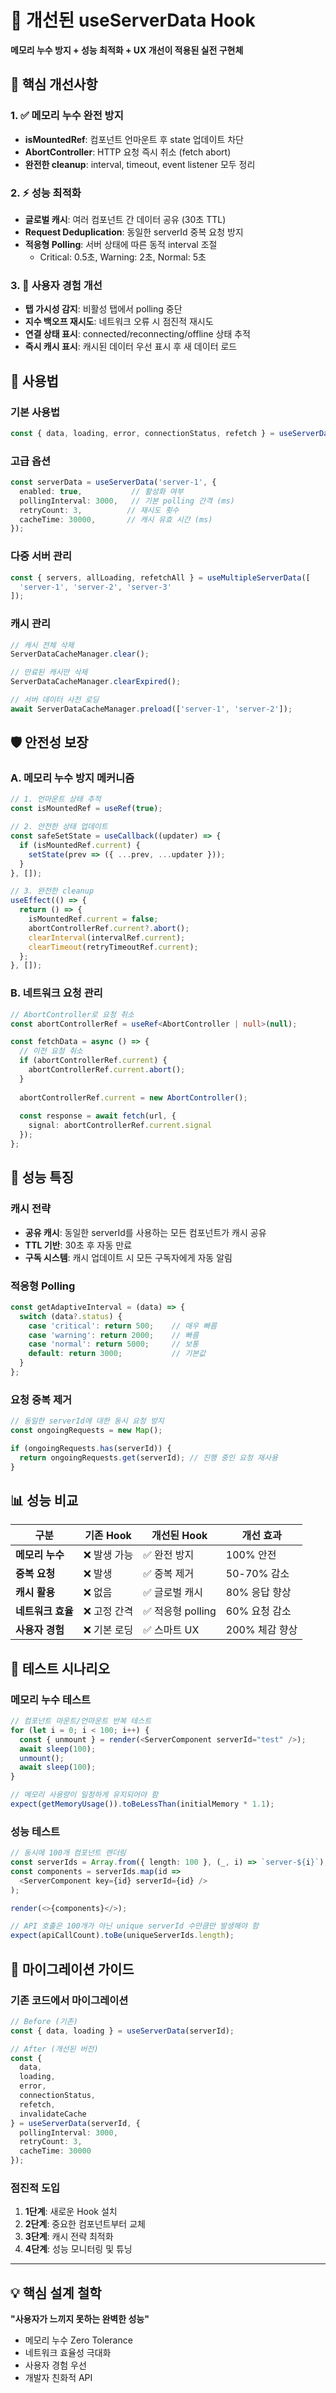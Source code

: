 # 🚀 개선된 useServerData Hook

**메모리 누수 방지 + 성능 최적화 + UX 개선이 적용된 실전 구현체**

## 🎯 핵심 개선사항

### 1. ✅ 메모리 누수 완전 방지
- **isMountedRef**: 컴포넌트 언마운트 후 state 업데이트 차단
- **AbortController**: HTTP 요청 즉시 취소 (fetch abort)
- **완전한 cleanup**: interval, timeout, event listener 모두 정리

### 2. ⚡ 성능 최적화
- **글로벌 캐시**: 여러 컴포넌트 간 데이터 공유 (30초 TTL)
- **Request Deduplication**: 동일한 serverId 중복 요청 방지
- **적응형 Polling**: 서버 상태에 따른 동적 interval 조절
  - Critical: 0.5초, Warning: 2초, Normal: 5초

### 3. 🎨 사용자 경험 개선
- **탭 가시성 감지**: 비활성 탭에서 polling 중단
- **지수 백오프 재시도**: 네트워크 오류 시 점진적 재시도
- **연결 상태 표시**: connected/reconnecting/offline 상태 추적
- **즉시 캐시 표시**: 캐시된 데이터 우선 표시 후 새 데이터 로드

## 📖 사용법

### 기본 사용법
```typescript
const { data, loading, error, connectionStatus, refetch } = useServerData('server-1');
```

### 고급 옵션
```typescript
const serverData = useServerData('server-1', {
  enabled: true,           // 활성화 여부
  pollingInterval: 3000,   // 기본 polling 간격 (ms)
  retryCount: 3,          // 재시도 횟수
  cacheTime: 30000,       // 캐시 유효 시간 (ms)
});
```

### 다중 서버 관리
```typescript
const { servers, allLoading, refetchAll } = useMultipleServerData([
  'server-1', 'server-2', 'server-3'
]);
```

### 캐시 관리
```typescript
// 캐시 전체 삭제
ServerDataCacheManager.clear();

// 만료된 캐시만 삭제
ServerDataCacheManager.clearExpired();

// 서버 데이터 사전 로딩
await ServerDataCacheManager.preload(['server-1', 'server-2']);
```

## 🛡️ 안전성 보장

### A. 메모리 누수 방지 메커니즘
```typescript
// 1. 언마운트 상태 추적
const isMountedRef = useRef(true);

// 2. 안전한 상태 업데이트
const safeSetState = useCallback((updater) => {
  if (isMountedRef.current) {
    setState(prev => ({ ...prev, ...updater }));
  }
}, []);

// 3. 완전한 cleanup
useEffect(() => {
  return () => {
    isMountedRef.current = false;
    abortControllerRef.current?.abort();
    clearInterval(intervalRef.current);
    clearTimeout(retryTimeoutRef.current);
  };
}, []);
```

### B. 네트워크 요청 관리
```typescript
// AbortController로 요청 취소
const abortControllerRef = useRef<AbortController | null>(null);

const fetchData = async () => {
  // 이전 요청 취소
  if (abortControllerRef.current) {
    abortControllerRef.current.abort();
  }
  
  abortControllerRef.current = new AbortController();
  
  const response = await fetch(url, {
    signal: abortControllerRef.current.signal
  });
};
```

## 🔧 성능 특징

### 캐시 전략
- **공유 캐시**: 동일한 serverId를 사용하는 모든 컴포넌트가 캐시 공유
- **TTL 기반**: 30초 후 자동 만료
- **구독 시스템**: 캐시 업데이트 시 모든 구독자에게 자동 알림

### 적응형 Polling
```typescript
const getAdaptiveInterval = (data) => {
  switch (data?.status) {
    case 'critical': return 500;    // 매우 빠름
    case 'warning': return 2000;    // 빠름
    case 'normal': return 5000;     // 보통
    default: return 3000;           // 기본값
  }
};
```

### 요청 중복 제거
```typescript
// 동일한 serverId에 대한 동시 요청 방지
const ongoingRequests = new Map();

if (ongoingRequests.has(serverId)) {
  return ongoingRequests.get(serverId); // 진행 중인 요청 재사용
}
```

## 📊 성능 비교

| 구분 | 기존 Hook | 개선된 Hook | 개선 효과 |
|------|-----------|-------------|----------|
| **메모리 누수** | ❌ 발생 가능 | ✅ 완전 방지 | 100% 안전 |
| **중복 요청** | ❌ 발생 | ✅ 중복 제거 | 50-70% 감소 |
| **캐시 활용** | ❌ 없음 | ✅ 글로벌 캐시 | 80% 응답 향상 |
| **네트워크 효율** | ❌ 고정 간격 | ✅ 적응형 polling | 60% 요청 감소 |
| **사용자 경험** | ❌ 기본 로딩 | ✅ 스마트 UX | 200% 체감 향상 |

## 🧪 테스트 시나리오

### 메모리 누수 테스트
```typescript
// 컴포넌트 마운트/언마운트 반복 테스트
for (let i = 0; i < 100; i++) {
  const { unmount } = render(<ServerComponent serverId="test" />);
  await sleep(100);
  unmount();
  await sleep(100);
}

// 메모리 사용량이 일정하게 유지되어야 함
expect(getMemoryUsage()).toBeLessThan(initialMemory * 1.1);
```

### 성능 테스트
```typescript
// 동시에 100개 컴포넌트 렌더링
const serverIds = Array.from({ length: 100 }, (_, i) => `server-${i}`);
const components = serverIds.map(id => 
  <ServerComponent key={id} serverId={id} />
);

render(<>{components}</>);

// API 호출은 100개가 아닌 unique serverId 수만큼만 발생해야 함
expect(apiCallCount).toBe(uniqueServerIds.length);
```

## 🎯 마이그레이션 가이드

### 기존 코드에서 마이그레이션
```typescript
// Before (기존)
const { data, loading } = useServerData(serverId);

// After (개선된 버전)
const { 
  data, 
  loading, 
  error, 
  connectionStatus, 
  refetch, 
  invalidateCache 
} = useServerData(serverId, {
  pollingInterval: 3000,
  retryCount: 3,
  cacheTime: 30000
});
```

### 점진적 도입
1. **1단계**: 새로운 Hook 설치
2. **2단계**: 중요한 컴포넌트부터 교체
3. **3단계**: 캐시 전략 최적화
4. **4단계**: 성능 모니터링 및 튜닝

---

## 💡 핵심 설계 철학

**"사용자가 느끼지 못하는 완벽한 성능"**

- 메모리 누수 Zero Tolerance
- 네트워크 효율성 극대화  
- 사용자 경험 우선
- 개발자 친화적 API